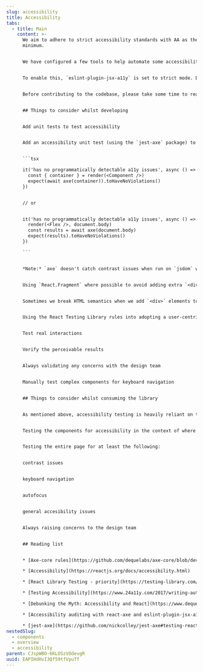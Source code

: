 ```yaml
---
slug: accessibility
title: Accessibility
tabs:
  - title: Main
    content: >-
      We aim to adhere to strict accessibility standards with AA as the
      minimum.


      We have configured a few tools to help automate some accessibility testing but these tests are only valid with the context they are testing on, so they can't guarantee that a component is fully accessible. Manual testing is always required along with design validation.


      To enable this, `eslint-plugin-jsx-a11y` is set to strict mode. Different tools are used to validate the components as each serves a different purpose. The accessibility unit tests will fail the pipeline and prevent releasing inaccessible components.


      Before contributing to the codebase, please take some time to read the following sections and the reading provided.


      ## Things to consider whilst developing


      Add unit tests to test accessibility


      Add an accessibility unit test (using the `jest-axe` package) to ensure that the components’ different variations or functionality don't have any accessibility issues. Example:


      ```tsx

      it('has no programmatically detectable a11y issues', async () => {
        const { container } = render(<Component />)
        expect(await axe(container)).toHaveNoViolations()
      })


      // or


      it('has no programmatically detectable a11y issues', async () => {
        render(<Flex />, document.body)
        const results = await axe(document.body)
        expect(results).toHaveNoViolations()
      })

      ```


      *Note:* `axe` doesn't catch contrast issues when run on `jsdom` which `jest` is using.


      Using `React.Fragment` where possible to avoid adding extra `<div>`


      Sometimes we break HTML semantics when we add `<div>` elements to our JSX to make our React code work, especially when working with lists (`<ol>`, `<ul>` and `<dl>`) and the HTML `<table>`. In these cases we should rather use React Fragments to group together multiple elements. for examples please look at the [React documentation](https://reactjs.org/docs/accessibility.html)


      Using the React Testing Library rules into adopting a user-centric testing an approach. [Priority](https://testing-library.com/docs/queries/about/#priority)


      Test real interactions


      Verify the perceivable results


      Always validating any concerns with the design team


      Manually test complex components for keyboard navigation


      ## Things to consider whilst consuming the library


      As mentioned above, accessibility testing is heavily reliant on the context, so when using the Design System in an app, please consider the following:


      Testing the components for accessibility in the context of where they are used


      Testing the entire page for at least the following:


      contrast issues


      keyboard navigation


      autofocus


      general accesibility issues


      Always raising concerns to the design team


      ## Reading list


      * [Axe-core rules](https://github.com/dequelabs/axe-core/blob/develop/doc/rule-descriptions.md)

      * [Accessibility](https://reactjs.org/docs/accessibility.html)

      * [React Library Testing - priority](https://testing-library.com/docs/queries/about/#priority)

      * [Testing Accessibility](https://www.24a11y.com/2017/writing-automated-tests-accessibility/)

      * [Debunking the Myth: Accessibility and React](https://www.deque.com/blog/debunking-the-myth-accessibility-and-react/)

      * [Accessibility auditing with react-axe and eslint-plugin-jsx-a11y](https://web.dev/accessibility-auditing-react/)

      * [jest-axe](https://github.com/nickcolley/jest-axe#testing-react-with-react-testing-library)
nestedSlug:
  - components
  - overview
  - accessibility
parent: CJspWBO-6KLOSzVOdevgR
uuid: EAPIHdHvI3Qf59tfVpuTf
---
```

